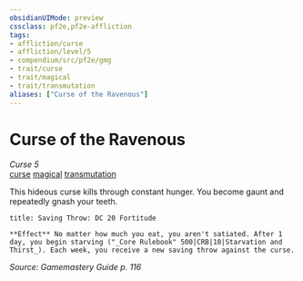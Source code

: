 ```yaml
---
obsidianUIMode: preview
cssclass: pf2e,pf2e-affliction
tags:
- affliction/curse
- affliction/level/5
- compendium/src/pf2e/gmg
- trait/curse
- trait/magical
- trait/transmutation
aliases: ["Curse of the Ravenous"]
---
```

# Curse of the Ravenous
*Curse 5*  
[curse](../../../Rules/traits/curse.md)  [magical](../../../Rules/traits/magical.md)  [transmutation](../../../Rules/traits/transmutation.md)  

This hideous curse kills through constant hunger. You become gaunt and repeatedly gnash your teeth.

```ad-inline-affliction
title: Saving Throw: DC 20 Fortitude

**Effect** No matter how much you eat, you aren't satiated. After 1 day, you begin starving ("_Core Rulebook" 500|CRB|10|Starvation and Thirst_). Each week, you receive a new saving throw against the curse.
```

*Source: Gamemastery Guide p. 116*